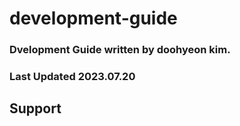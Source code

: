# development-guide

### Dvelopment Guide written by doohyeon kim.

### Last Updated 2023.07.20

## Support
